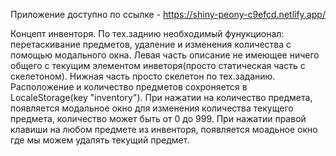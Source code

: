 Приложение доступно по ссылке - https://shiny-peony-c9efcd.netlify.app/

Концепт инвенторя. По тех.заднию необходимый фунукционал: перетаскивание предметов, удаление и изменения количества с помощью модального окна.
Левая часть описание не имеющее ничего общего с текущим элементом инветоря(просто статическая часть с скелетоном). Нижная часть просто скелетон по тех.заданию. Расположение и количество предметов сохроняется в LocaleStorage(key "inventory"). При нажатии на количество предмета, появляется модальное окно для изменения количества текущего предмета, количество может быть от 0 до 999. При нажатии правой клавиши на любом предмете из инвенторя, появляется моадьное окно где мы можем удалять текущий предмет. 
